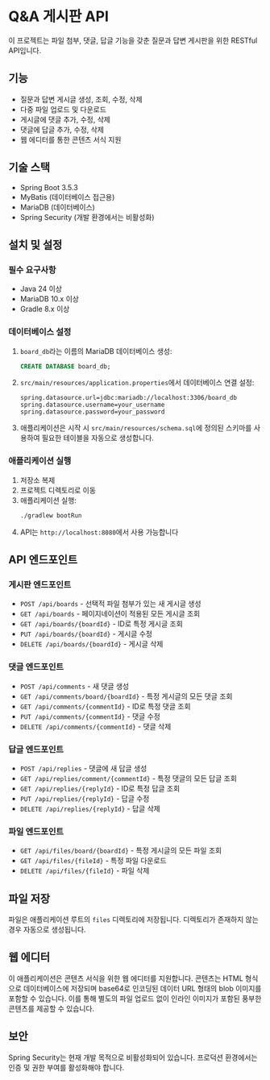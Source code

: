 # Q&A 게시판 API

이 프로젝트는 파일 첨부, 댓글, 답글 기능을 갖춘 질문과 답변 게시판을 위한 RESTful API입니다.

## 기능

- 질문과 답변 게시글 생성, 조회, 수정, 삭제
- 다중 파일 업로드 및 다운로드
- 게시글에 댓글 추가, 수정, 삭제
- 댓글에 답글 추가, 수정, 삭제
- 웹 에디터를 통한 콘텐츠 서식 지원

## 기술 스택

- Spring Boot 3.5.3
- MyBatis (데이터베이스 접근용)
- MariaDB (데이터베이스)
- Spring Security (개발 환경에서는 비활성화)

## 설치 및 설정

### 필수 요구사항

- Java 24 이상
- MariaDB 10.x 이상
- Gradle 8.x 이상

### 데이터베이스 설정

1. `board_db`라는 이름의 MariaDB 데이터베이스 생성:
   ```sql
   CREATE DATABASE board_db;
   ```

2. `src/main/resources/application.properties`에서 데이터베이스 연결 설정:
   ```properties
   spring.datasource.url=jdbc:mariadb://localhost:3306/board_db
   spring.datasource.username=your_username
   spring.datasource.password=your_password
   ```

3. 애플리케이션은 시작 시 `src/main/resources/schema.sql`에 정의된 스키마를 사용하여 필요한 테이블을 자동으로 생성합니다.

### 애플리케이션 실행

1. 저장소 복제
2. 프로젝트 디렉토리로 이동
3. 애플리케이션 실행:
   ```bash
   ./gradlew bootRun
   ```
4. API는 `http://localhost:8080`에서 사용 가능합니다

## API 엔드포인트

### 게시판 엔드포인트

- `POST /api/boards` - 선택적 파일 첨부가 있는 새 게시글 생성
- `GET /api/boards` - 페이지네이션이 적용된 모든 게시글 조회
- `GET /api/boards/{boardId}` - ID로 특정 게시글 조회
- `PUT /api/boards/{boardId}` - 게시글 수정
- `DELETE /api/boards/{boardId}` - 게시글 삭제

### 댓글 엔드포인트

- `POST /api/comments` - 새 댓글 생성
- `GET /api/comments/board/{boardId}` - 특정 게시글의 모든 댓글 조회
- `GET /api/comments/{commentId}` - ID로 특정 댓글 조회
- `PUT /api/comments/{commentId}` - 댓글 수정
- `DELETE /api/comments/{commentId}` - 댓글 삭제

### 답글 엔드포인트

- `POST /api/replies` - 댓글에 새 답글 생성
- `GET /api/replies/comment/{commentId}` - 특정 댓글의 모든 답글 조회
- `GET /api/replies/{replyId}` - ID로 특정 답글 조회
- `PUT /api/replies/{replyId}` - 답글 수정
- `DELETE /api/replies/{replyId}` - 답글 삭제

### 파일 엔드포인트

- `GET /api/files/board/{boardId}` - 특정 게시글의 모든 파일 조회
- `GET /api/files/{fileId}` - 특정 파일 다운로드
- `DELETE /api/files/{fileId}` - 파일 삭제

## 파일 저장

파일은 애플리케이션 루트의 `files` 디렉토리에 저장됩니다. 디렉토리가 존재하지 않는 경우 자동으로 생성됩니다.

## 웹 에디터

이 애플리케이션은 콘텐츠 서식을 위한 웹 에디터를 지원합니다. 콘텐츠는 HTML 형식으로 데이터베이스에 저장되며 base64로 인코딩된 데이터 URL 형태의 blob 이미지를 포함할 수 있습니다. 이를 통해 별도의 파일 업로드 없이 인라인 이미지가 포함된 풍부한 콘텐츠를 제공할 수 있습니다.

## 보안

Spring Security는 현재 개발 목적으로 비활성화되어 있습니다. 프로덕션 환경에서는 인증 및 권한 부여를 활성화해야 합니다.
